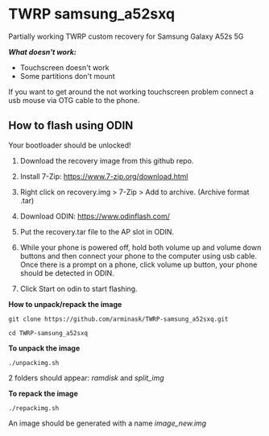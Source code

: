 # TWRP samsung_a52sxq

Partially working TWRP custom recovery for Samsung Galaxy A52s 5G

***What doesn't work:***

- Touchscreen doesn't work
- Some partitions don't mount

If you want to get around the not working touchscreen problem connect a usb mouse via OTG cable to the phone.


## How to flash using ODIN

Your bootloader should be unlocked!

1. Download the recovery image from this github repo.

2. Install 7-Zip: https://www.7-zip.org/download.html
3. Right click on recovery.img > 7-Zip > Add to archive. (Archive format .tar)

4. Download ODIN: https://www.odinflash.com/

5. Put the recovery.tar file to the AP slot in ODIN. 

6. While your phone is powered off, hold both volume up and volume down buttons and then connect your phone to the computer using usb cable. Once there is a prompt on a phone, click volume up button, your phone should be detected in ODIN. 

7. Click Start on odin to start flashing.

**How to unpack/repack the image**

`git clone https://github.com/arminask/TWRP-samsung_a52sxq.git`

`cd TWRP-samsung_a52sxq`

**To unpack the image**

`./unpackimg.sh`

2 folders should appear: *ramdisk* and *split_img*

**To repack the image**

`./repackimg.sh`

An image should be generated with a name *image_new.img*

